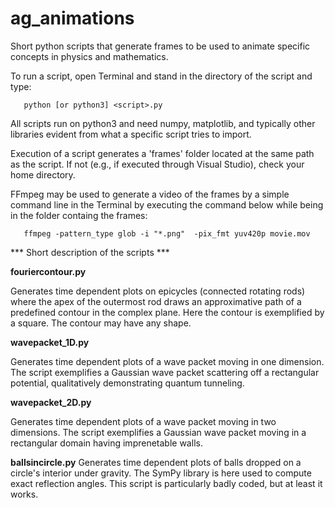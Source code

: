 # ag_animations
<style>
.gray-text {
    color: gray;
}
</style>

Short python scripts that generate frames to be used to animate specific concepts in physics and mathematics.

To run a script, open Terminal and stand in the directory of the script and type:

       python [or python3] <script>.py

All scripts run on python3 and need numpy, matplotlib, and typically other libraries evident from what a specific script tries to import.

Execution of a script generates a 'frames' folder located at the same path as the script. If not (e.g., if executed through Visual Studio), check your home directory.

FFmpeg may be used to generate a video of the frames by a simple command line in the Terminal by executing the command below while being in the folder containg the frames:

       ffmpeg -pattern_type glob -i "*.png"  -pix_fmt yuv420p movie.mov


*** Short description of the scripts ***

**fouriercontour.py**

Generates time dependent plots on epicycles (connected rotating rods) where the apex of the outermost rod draws an approximative path of a predefined contour in the complex plane. Here the contour is exemplified by a square. The contour may have any shape.

**wavepacket_1D.py**

Generates time dependent plots of a wave packet moving in one dimension. The script exemplifies a Gaussian wave packet scattering off a rectangular potential, qualitatively demonstrating quantum tunneling.

**wavepacket_2D.py**

Generates time dependent plots of a wave packet moving in two dimensions. The script exemplifies a Gaussian wave packet moving in a rectangular domain having imprenetable walls.

**ballsincircle.py**
Generates time dependent plots of balls dropped on a circle's interior under gravity. The SymPy library is here used to compute exact reflection angles. This script is particularly badly coded, but at least it works.